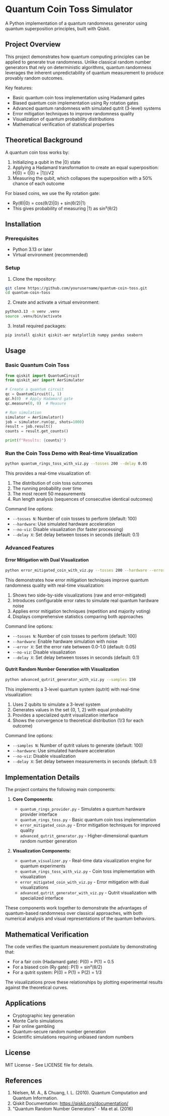 # Quantum Coin Toss Simulator

A Python implementation of a quantum randomness generator using quantum superposition principles, built with Qiskit.

## Project Overview

This project demonstrates how quantum computing principles can be applied to generate true randomness. Unlike classical random number generators that rely on deterministic algorithms, quantum randomness leverages the inherent unpredictability of quantum measurement to produce provably random outcomes.

Key features:
- Basic quantum coin toss implementation using Hadamard gates
- Biased quantum coin implementation using Ry rotation gates
- Advanced quantum randomness with simulated qutrit (3-level) systems
- Error mitigation techniques to improve randomness quality
- Visualization of quantum probability distributions
- Mathematical verification of statistical properties

## Theoretical Background

A quantum coin toss works by:
1. Initializing a qubit in the |0⟩ state
2. Applying a Hadamard transformation to create an equal superposition: 
   H|0⟩ = (|0⟩ + |1⟩)/√2
3. Measuring the qubit, which collapses the superposition with a 50% chance of each outcome

For biased coins, we use the Ry rotation gate:
- Ry(θ)|0⟩ = cos(θ/2)|0⟩ + sin(θ/2)|1⟩
- This gives probability of measuring |1⟩ as sin²(θ/2)

## Installation

### Prerequisites
- Python 3.13 or later
- Virtual environment (recommended)

### Setup

1. Clone the repository:
```bash
git clone https://github.com/yourusername/quantum-coin-toss.git
cd quantum-coin-toss
```

2. Create and activate a virtual environment:
```bash
python3.13 -m venv .venv
source .venv/bin/activate
```

3. Install required packages:
```bash
pip install qiskit qiskit-aer matplotlib numpy pandas seaborn
```

## Usage

### Basic Quantum Coin Toss

```python
from qiskit import QuantumCircuit
from qiskit_aer import AerSimulator

# Create a quantum circuit
qc = QuantumCircuit(1, 1)
qc.h(0)  # Apply Hadamard gate
qc.measure(0, 0)  # Measure

# Run simulation
simulator = AerSimulator()
job = simulator.run(qc, shots=1000)
result = job.result()
counts = result.get_counts()

print(f"Results: {counts}")
```

### Run the Coin Toss Demo with Real-time Visualization

```bash
python quantum_rings_toss_with_viz.py --tosses 200 --delay 0.05
```

This provides a real-time visualization of:
1. The distribution of coin toss outcomes
2. The running probability over time
3. The most recent 50 measurements
4. Run length analysis (sequences of consecutive identical outcomes)

Command line options:
- `--tosses N`: Number of coin tosses to perform (default: 100)
- `--hardware`: Use simulated hardware acceleration
- `--no-viz`: Disable visualization (for faster processing)
- `--delay X`: Set delay between tosses in seconds (default: 0.1)

### Advanced Features

#### Error Mitigation with Dual Visualization

```bash
python error_mitigated_coin_with_viz.py --tosses 200 --hardware --error 0.1
```

This demonstrates how error mitigation techniques improve quantum randomness quality with real-time visualization:
1. Shows two side-by-side visualizations (raw and error-mitigated)
2. Introduces configurable error rates to simulate real quantum hardware noise
3. Applies error mitigation techniques (repetition and majority voting)
4. Displays comprehensive statistics comparing both approaches

Command line options:
- `--tosses N`: Number of coin tosses to perform (default: 100)
- `--hardware`: Enable hardware simulation with noise
- `--error X`: Set the error rate between 0.0-1.0 (default: 0.05)
- `--no-viz`: Disable visualization
- `--delay X`: Set delay between tosses in seconds (default: 0.1)

#### Qutrit Random Number Generation with Visualization

```bash
python advanced_qutrit_generator_with_viz.py --samples 150
```

This implements a 3-level quantum system (qutrit) with real-time visualization:
1. Uses 2 qubits to simulate a 3-level system
2. Generates values in the set {0, 1, 2} with equal probability
3. Provides a specialized qutrit visualization interface
4. Shows the convergence to theoretical distribution (1/3 for each outcome)

Command line options:
- `--samples N`: Number of qutrit values to generate (default: 100)
- `--hardware`: Use simulated hardware acceleration
- `--no-viz`: Disable visualization
- `--delay X`: Set delay between measurements in seconds (default: 0.1)

## Implementation Details

The project contains the following main components:

1. **Core Components:**
   - `quantum_rings_provider.py` - Simulates a quantum hardware provider interface
   - `quantum_rings_toss.py` - Basic quantum coin toss implementation
   - `error_mitigated_coin.py` - Error mitigation techniques for improved quality
   - `advanced_qutrit_generator.py` - Higher-dimensional quantum random number generation

2. **Visualization Components:**
   - `quantum_visualizer.py` - Real-time data visualization engine for quantum experiments
   - `quantum_rings_toss_with_viz.py` - Coin toss implementation with visualization
   - `error_mitigated_coin_with_viz.py` - Error mitigation with dual visualizations
   - `advanced_qutrit_generator_with_viz.py` - Qutrit visualization with specialized interface

These components work together to demonstrate the advantages of quantum-based randomness over classical approaches, with both numerical analysis and visual representations of the quantum behaviors.

## Mathematical Verification

The code verifies the quantum measurement postulate by demonstrating that:
- For a fair coin (Hadamard gate): P(0) = P(1) = 0.5
- For a biased coin (Ry gate): P(1) = sin²(θ/2)
- For a qutrit system: P(0) = P(1) = P(2) = 1/3

The visualizations prove these relationships by plotting experimental results against the theoretical curves.

## Applications

- Cryptographic key generation
- Monte Carlo simulations
- Fair online gambling
- Quantum-secure random number generation
- Scientific simulations requiring unbiased random numbers

## License

MIT License - See LICENSE file for details.

## References

1. Nielsen, M. A., & Chuang, I. L. (2010). Quantum Computation and Quantum Information.
2. Qiskit Documentation: https://qiskit.org/documentation/
3. "Quantum Random Number Generators" - Ma et al. (2016)